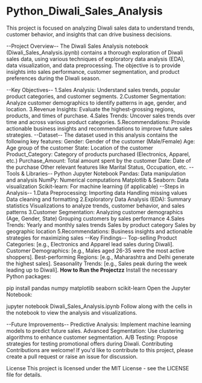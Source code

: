 # Python_Diwali_Sales_Analysis
This project is focused on analyzing Diwali sales data to understand trends, customer behavior, and insights that can drive business decisions.

--Project Overview--
The Diwali Sales Analysis notebook (Diwali_Sales_Analysis.ipynb) contains a thorough exploration of Diwali sales data, using various techniques of exploratory data analysis (EDA), data visualization, and data preprocessing. The objective is to provide insights into sales performance, customer segmentation, and product preferences during the Diwali season.

--Key Objectives--
1.Sales Analysis: Understand sales trends, popular product categories, and customer segments.
2.Customer Segmentation: Analyze customer demographics to identify patterns in age, gender, and location.
3.Revenue Insights: Evaluate the highest-grossing regions, products, and times of purchase.
4.Sales Trends: Uncover sales trends over time and across various product categories.
5.Recommendations: Provide actionable business insights and recommendations to improve future sales strategies.
--Dataset--
The dataset used in this analysis contains the following key features:
Gender: Gender of the customer (Male/Female)
Age: Age group of the customer
State: Location of the customer
Product_Category: Category of products purchased (Electronics, Apparel, etc.)
Purchase_Amount: Total amount spent by the customer
Date: Date of the purchase
Other relevant features like Marital Status, Occupation, etc.
--Tools & Libraries--
Python
Jupyter Notebook
Pandas: Data manipulation and analysis
NumPy: Numerical computations
Matplotlib & Seaborn: Data visualization
Scikit-learn: For machine learning (if applicable)
--Steps in Analysis--
1.Data Preprocessing:
Importing data
Handling missing values
Data cleaning and formatting
2.Exploratory Data Analysis (EDA):
Summary statistics
Visualizations to analyze trends, customer behavior, and sales patterns
3.Customer Segmentation:
Analyzing customer demographics (Age, Gender, State)
Grouping customers by sales performance
4.Sales Trends:
Yearly and monthly sales trends
Sales by product category
Sales by geographic location
5.Recommendations:
Business insights and actionable strategies for maximizing sales
--Key Findings--
Top-selling Product Categories: [e.g., Electronics and Apparel lead sales during Diwali].
Customer Demographics: [e.g., Males aged 26-35 were the most active shoppers].
Best-performing Regions: [e.g., Maharashtra and Delhi generate the highest sales].
Seasonality Trends: [e.g., Sales peak during the week leading up to Diwali].
**How to Run the Projectzz**
Install the necessary Python packages:

pip install pandas numpy matplotlib seaborn scikit-learn
Open the Jupyter Notebook:

jupyter notebook Diwali_Sales_Analysis.ipynb
Follow along with the cells in the notebook to view the analysis and visualizations.

--Future Improvements--
Predictive Analysis: Implement machine learning models to predict future sales.
Advanced Segmentation: Use clustering algorithms to enhance customer segmentation.
A/B Testing: Propose strategies for testing promotional offers during Diwali.
Contributing
Contributions are welcome! If you'd like to contribute to this project, please create a pull request or raise an issue for discussion.

License
This project is licensed under the MIT License - see the LICENSE file for details.

